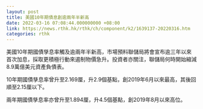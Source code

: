 ```yaml
---
layout: post
title: 美國10年期債息創逾兩年半新高
date: 2022-03-16 07:08:44.000000000 +08:00
link: https://news.rthk.hk/rthk/ch/component/k2/1639137-20220316.htm
categories: rthk
---
```


美國10年期國債孳息率觸及逾兩年半新高，市場預料聯儲局將會宣布逾三年以來首次加息，採取更積極行動來遏制物價急升。投資者亦關注，聯儲局何時開始縮減8.9萬億美元資產負債表。

10年期國債孳息率曾升至2.169厘，升2.9個基點，創2019年6月以來最高，其後回順至2.15厘以下。

兩年期國債孳息率亦曾升至1.894厘，升4.5個基點，創2019年8月以來高位。
